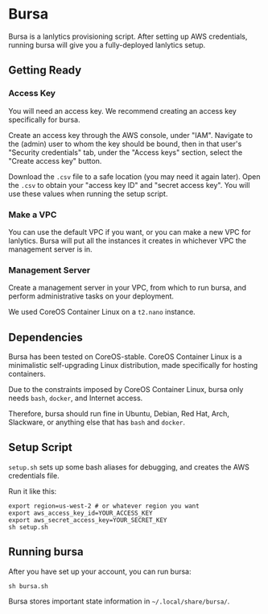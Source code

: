 Bursa
=====

Bursa is a lanlytics provisioning script.
After setting up AWS credentials,
running bursa will give you a fully-deployed lanlytics setup.


Getting Ready
-------------

### Access Key

You will need an access key.
We recommend creating an access key specifically for bursa.

Create an access key through the AWS console, under "IAM".
Navigate to the (admin) user to whom the key should be bound,
then in that user's "Security credentials" tab,
under the "Access keys" section,
select the "Create access key" button.

Download the `.csv` file to a safe location
(you may need it again later).
Open the `.csv` to obtain your "access key ID" and "secret access key".
You will use these values when running the setup script.

### Make a VPC

You can use the default VPC if you want,
or you can make a new VPC for lanlytics.
Bursa will put all the instances it creates
in whichever VPC the management server is in.

### Management Server

Create a management server in your VPC,
from which to run bursa,
and perform administrative tasks on your deployment.

We used CoreOS Container Linux on a `t2.nano` instance.


Dependencies
------------

Bursa has been tested on CoreOS-stable.
CoreOS Container Linux is a minimalistic self-upgrading Linux distribution,
made specifically for hosting containers.

Due to the constraints imposed by CoreOS Container Linux,
bursa only needs `bash`, `docker`, and Internet access.

Therefore,
bursa should run fine in Ubuntu, Debian, Red Hat, Arch, Slackware,
or anything else that has `bash` and `docker`.


Setup Script
-------------

`setup.sh` sets up some bash aliases for debugging,
and creates the AWS credentials file.

Run it like this:

    export region=us-west-2 # or whatever region you want
    export aws_access_key_id=YOUR_ACCESS_KEY
    export aws_secret_access_key=YOUR_SECRET_KEY
    sh setup.sh


Running bursa
-------------

After you have set up your account, you can run bursa:

    sh bursa.sh

Bursa stores important state information in `~/.local/share/bursa/`.